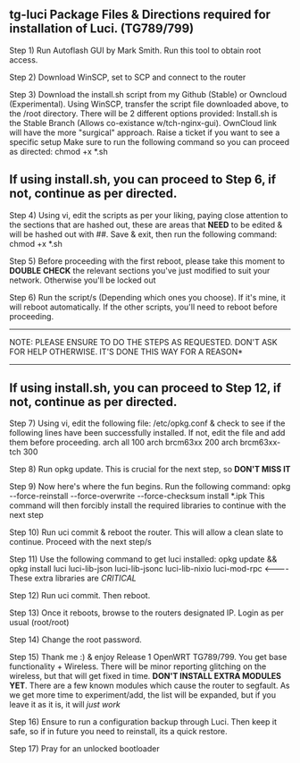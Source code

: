 tg-luci
Package Files & Directions required for installation of Luci. (TG789/799)
-
Step 1) Run Autoflash GUI by Mark Smith. Run this tool to obtain root access.

Step 2) Download WinSCP, set to SCP and connect to the router

Step 3) Download the install.sh script from my Github (Stable) or Owncloud (Experimental).
	Using WinSCP, transfer the script file downloaded above, to the /root directory.
	There will be 2 different options provided:
	Install.sh is the Stable Branch (Allows co-existance w/tch-nginx-gui).
	OwnCloud link will have the more "surgical" approach. Raise a ticket if you want to see a specific setup
	Make sure to run the following command so you can proceed as directed: chmod +x *.sh

If using install.sh, you can proceed to Step 6, if not, continue as per directed.
-
Step 4) Using vi, edit the scripts as per your liking, paying close attention to the sections that are hashed out, these are areas that **NEED** to be edited & will be hashed out with ##.
		Save & exit, then run the following command: chmod +x *.sh

Step 5) Before proceeding with the first reboot, please take this moment to **DOUBLE CHECK** the relevant sections you've just modified to suit your network. Otherwise you'll be locked out

Step 6) Run the script/s (Depending which ones you choose). If it's mine, it will reboot automatically. If the other scripts, you'll need to reboot before proceeding.

****************************************************************************************************************
NOTE: PLEASE ENSURE TO DO THE STEPS AS REQUESTED. DON'T ASK FOR HELP OTHERWISE. IT'S DONE THIS WAY FOR A REASON*
****************************************************************************************************************

If using install.sh, you can proceed to Step 12, if not, continue as per directed.
-
Step 7) Using vi, edit the following file: /etc/opkg.conf & check to see if the following lines have been successfully installed. If not, edit the file and add them before proceeding.
		arch all 100
		arch brcm63xx 200
		arch brcm63xx-tch 300

Step 8) Run opkg update. This is crucial for the next step, so **DON'T MISS IT**

Step 9) Now here's where the fun begins. Run the following command: opkg --force-reinstall --force-overwrite --force-checksum install *.ipk
		 This command will then forcibly install the required libraries to continue with the next step

Step 10) Run uci commit & reboot the router. This will allow a clean slate to continue. Proceed with the next step/s

Step 11) Use the following command to get luci installed: opkg update && opkg install luci luci-lib-json luci-lib-jsonc luci-lib-nixio luci-mod-rpc <---- These extra libraries are *CRITICAL*

Step 12) Run uci commit. Then reboot.

Step 13) Once it reboots, browse to the routers designated IP. Login as per usual (root/root)

Step 14) Change the root password.

Step 15) Thank me :) & enjoy Release 1 OpenWRT TG789/799. You get base functionality + Wireless. There will be minor reporting glitching on the wireless, but that will get fixed in time.
		**DON'T INSTALL EXTRA MODULES YET**. There are a few known modules which cause the router to segfault. As we get more time to experiment/add, the list will be expanded, but if you leave it as 
		it is, it will *just work*

Step 16) Ensure to run a configuration backup through Luci. Then keep it safe, so if in future you need to reinstall, its a quick restore.

Step 17) Pray for an unlocked bootloader
